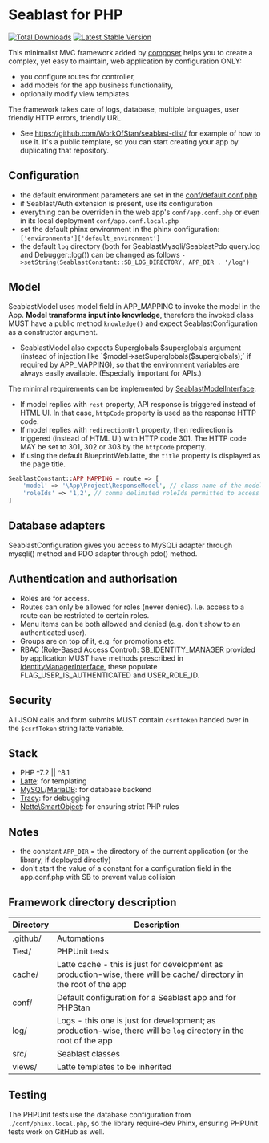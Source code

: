 # Seablast for PHP

[![Total Downloads](https://img.shields.io/packagist/dt/seablast/seablast.svg)](https://packagist.org/packages/seablast/seablast)
[![Latest Stable Version](https://img.shields.io/packagist/v/seablast/seablast.svg)](https://packagist.org/packages/seablast/seablast)

This minimalist MVC framework added by [composer](https://getcomposer.org/) helps you to create a complex, yet easy to maintain, web application by configuration ONLY:

- you configure routes for controller,
- add models for the app business functionality,
- optionally modify view templates.

The framework takes care of logs, database, multiple languages, user friendly HTTP errors, friendly URL.

- See <https://github.com/WorkOfStan/seablast-dist/> for example of how to use it. It's a public template, so you can start creating your app by duplicating that repository.

## Configuration

- the default environment parameters are set in the [conf/default.conf.php](conf/default.conf.php)
- if Seablast/Auth extension is present, use its configuration
- everything can be overriden in the web app's `conf/app.conf.php` or even in its local deployment `conf/app.conf.local.php`
- set the default phinx environment in the phinx configuration: `['environments']['default_environment']`
- the default `log` directory (both for SeablastMysqli/SeablastPdo query.log and Debugger::log()) can be changed as follows `->setString(SeablastConstant::SB_LOG_DIRECTORY, APP_DIR . '/log')`

## Model

SeablastModel uses model field in APP_MAPPING to invoke the model in the App.
**Model transforms input into knowledge**, therefore the invoked class MUST have a public method `knowledge()` and expect SeablastConfiguration as a constructor argument.

- SeablastModel also expects Superglobals $superglobals argument (instead of injection like `$model->setSuperglobals($superglobals);` if required by APP_MAPPING), so that the environment variables are always easily available. (Especially important for APIs.)

The minimal requirements can be implemented by [SeablastModelInterface](src/SeablastModelInterface.php).

- If model replies with `rest` property, API response is triggered instead of HTML UI. In that case, `httpCode` property is used as the response HTTP code.
- If model replies with `redirectionUrl` property, then redirection is triggered (instead of HTML UI) with HTTP code 301. The HTTP code MAY be set to 301, 302 or 303 by the `httpCode` property.
- If using the default BlueprintWeb.latte, the `title` property is displayed as the page title.

```php
SeablastConstant::APP_MAPPING = route => [
    'model' => '\App\Project\ResponseModel', // class name of the model,
    'roleIds' => '1,2', // comma delimited roleIds permitted to access the route,
]
```

## Database adapters

SeablastConfiguration gives you access to MySQLi adapter through mysqli() method and PDO adapter through pdo() method.

## Authentication and authorisation

- Roles are for access.
- Routes can only be allowed for roles (never denied). I.e. access to a route can be restricted to certain roles.
- Menu items can be both allowed and denied (e.g. don't show to an authenticated user).
- Groups are on top of it, e.g. for promotions etc.
- RBAC (Role-Based Access Control): SB_IDENTITY_MANAGER provided by application MUST have methods prescribed in [IdentityManagerInterface](https://github.com/WorkOfStan/seablast-interfaces/blob/main/src/IdentityManagerInterface.php), these populate FLAG_USER_IS_AUTHENTICATED and USER_ROLE_ID.

## Security

All JSON calls and form submits MUST contain `csrfToken` handed over in the `$csrfToken` string latte variable.

## Stack

- PHP ^7.2 || ^8.1
- [Latte](http://latte.nette.org/): for templating
- [MySQL](https://dev.mysql.com/)/[MariaDB](http://mariadb.com): for database backend
- [Tracy](https://github.com/nette/tracy): for debugging
- [Nette\SmartObject](https://doc.nette.org/en/3.0/smartobject): for ensuring strict PHP rules

## Notes

- the constant `APP_DIR` = the directory of the current application (or the library, if deployed directly)
- don't start the value of a constant for a configuration field in the app.conf.php with SB to prevent value collision

## Framework directory description

| Directory | Description                                                                                                          |
| --------- | -------------------------------------------------------------------------------------------------------------------- |
| .github/  | Automations                                                                                                          |
| Test/     | PHPUnit tests                                                                                                        |
| cache/    | Latte cache - this is just for development as production-wise, there will be cache/ directory in the root of the app |
| conf/     | Default configuration for a Seablast app and for PHPStan                                                             |
| log/      | Logs - this one is just for development; as production-wise, there will be `log` directory in the root of the app    |
| src/      | Seablast classes                                                                                                     |
| views/    | Latte templates to be inherited                                                                                      |

## Testing

The PHPUnit tests use the database configuration from `./conf/phinx.local.php`, so the library require-dev Phinx, ensuring PHPUnit tests work on GitHub as well.
